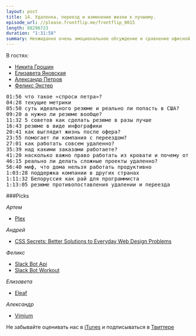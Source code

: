 ```yaml
---
layout: post
title: 14. Удаленка, переезд и изменение жизни к лучшему.
episode_url: //please.frontflip.me/frontflip_0015
length: 88296723
duration: "1:31:58"
summary: Неожиданно очень эмоциональное обсуждение и сравнение офисной и удаленных работы, а также возможностей переезда в другую страну.
---
```


В гостях:

* [Никита Грошин](https://twitter.com/marazmo)
* [Елизавета Яновская](https://twitter.com/lise_yy)
* [Александр Петров](https://twitter.com/dzhiriki)
* [Феликс Экстер](https://twitter.com/felix_exter)

<pre>
01:56 что такое «спроси петра»?
04:28 текущие метрики
05:50 суть идеального резюме и реально ли попасть в США?
09:20 а нужно ли резюме вообще?
11:32 5 советов как сделать резюме в разы лучше
16:43 резюме в виде инфографики
20:41 как выглядит жизнь после офера?
23:55 помогает ли компания с переездом?
27:01 как работать совсем удаленно?
35:39 над какими заказами работаете?
41:20 насколько важно право работать из кровати и почему от слова «meeting» становится больно
46:15 реально ли делать сложные проекты удаленно?
56:40 миф, что дома нельзя работать продуктивно
1:03:28 поддержка компании в других странах
1:11:32 Белоруссия как рай для программиста
1:13:05 резюме противопоставления удалении и переезда
</pre>


###Picks

*Артем*

- [Plex](https://plex.tv/)

*Андрей*

- [CSS Secrets: Better Solutions to Everyday Web Design Problems](http://www.amazon.com/CSS-Secrets-Solutions-Everyday-Problems/dp/1449372635)

*Феликс*

- [Slack Bot Api](https://github.com/mishk0/slack-bot-api)
- [Slack Bot Workout](https://github.com/brandonshin/slackbot-workout)

*Елизавета*

- [Eleaf](http://www.eleafworld.com/product/detail.php/mini-ijust-kit.html)

*Александр*

- [Vimium](https://chrome.google.com/webstore/detail/vimium/dbepggeogbaibhgnhhndojpepiihcmeb)

Не забывайте оценивать нас в [iTunes](https://itunes.apple.com/ru/podcast/frontflip/id884716456) и подписываться в [Твиттере](https://twitter.com/frontflip_js)

